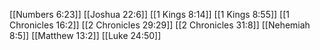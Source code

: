 [[Numbers 6:23]]
[[Joshua 22:6]]
[[1 Kings 8:14]]
[[1 Kings 8:55]]
[[1 Chronicles 16:2]]
[[2 Chronicles 29:29]]
[[2 Chronicles 31:8]]
[[Nehemiah 8:5]]
[[Matthew 13:2]]
[[Luke 24:50]]

